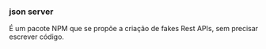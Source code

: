 ### json server
É um pacote NPM que se propõe a criação de fakes Rest APIs, sem precisar escrever código.